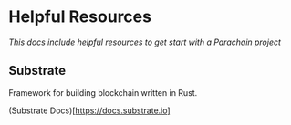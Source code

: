 # Helpful Resources

_This docs include helpful resources to get start with a Parachain project_ 

## Substrate

Framework for building blockchain written in Rust. 

(Substrate Docs)[https://docs.substrate.io]
